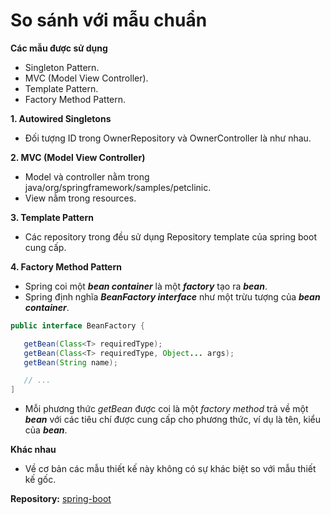 # So sánh với mẫu chuẩn

**Các mẫu được sử dụng**
* Singleton Pattern.
* MVC (Model View Controller).
* Template Pattern.
* Factory Method Pattern.

**1. Autowired Singletons**
 * Đối tượng ID trong OwnerRepository và OwnerController là như nhau.
 
**2. MVC (Model View Controller)**
 * Model và controller nằm trong java/org/springframework/samples/petclinic.
 * View nằm trong resources.
 
**3. Template Pattern**
 * Các repository trong đều sử dụng Repository template của spring boot cung cấp.

**4. Factory Method Pattern**
 * Spring coi một ***bean container*** là một ***factory*** tạo ra ***bean***.
 * Spring định nghĩa ***BeanFactory interface*** như một trừu tượng của ***bean container***.
 ```Java
 public interface BeanFactory {

    getBean(Class<T> requiredType);
    getBean(Class<T> requiredType, Object... args);
    getBean(String name);

    // ...
]
 ```
 * Mỗi phương thức *getBean* được coi là một *factory method* trả về một ***bean*** với các tiêu chí được cung cấp cho phương thức, ví dụ là tên, kiểu của ***bean***.


**Khác nhau**
 * Về cơ bản các mẫu thiết kế này không có sự khác biệt so với mẫu thiết kế gốc.

**Repository:** [spring-boot](https://github.com/spring-projects/spring-petclinic)
